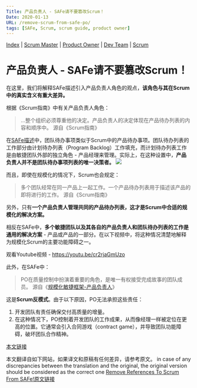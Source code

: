 ```yaml
---
Title: 产品负责人 - SAFe请不要篡改Scrum！
Date: 2020-01-13
URL: /remove-scrum-from-safe-po/
tags: [SAFe, Scrum, scrum guide, product owner]
---
```


[Index](/remove-scrum-from-safe-index/) | [Scrum Master](/remove-scrum-from-safe-sm/) | [Product Owner](/remove-scrum-from-safe-po/) | [Dev Team](/remove-scrum-from-safe-devteam/) | [Scrum](/remove-scrum-from-safe-scrum/)

# 产品负责人 - SAFe请不要篡改Scrum！
在这里，我们将解释SAFe描述引入产品负责人角色的观点，**该角色与其在Scrum中的真实含义有重大差异。**

根据《Scrum指南》中有关产品负责人角色：

> ...整个组织必须尊重他的决定。产品负责人的决定体现在产品待办列表的内容和顺序中。
源自《Scrum指南》

在[SAFe描述](https://www.scaledagileframework.com/team-backlog)中，团队待办事项类似于Scrum中的产品待办事项。团队待办列表的工作部分由计划待办列表（Program Backlog）工作填充，而计划待办列表工作是由敏捷团队外部的独立角色 - 产品经理来管理。实际上，在这种设置中，**产品负责人并不是团队待办事项列表的唯一决策者。**
![](/images/product-owner1.png)

而且，即使在规模化的情况下，Scrum也会规定：

> 多个团队经常在同一产品上一起工作。一个产品待办列表用于描述该产品的即将进行的工作。
源自《Scrum指南》

另外，只有**一个产品负责人管理共同的产品待办列表，这才是Scrum中合适的规模化的解决方案。**

相反在SAFe中，**多个敏捷团队以及其各自的产品负责人和团队待办列表的工作是通用的解决方案** - 产品或产品的一部分。在以下视频中，将这种情况清楚地解释为规模化Scrum的主要功能障碍之一。

观看Youtube视频 - https://youtu.be/cr2rjaGmUzo

此外，在SAFe中：

> PO在质量控制中扮演着重要的角色，是唯一有权接受完成故事的团队成员。
源自《[规模化敏捷框架-产品负责人](https://www.scaledagileframework.com/product-owner/)》

这是**Scrum反模式**。由于以下原因，PO无法承担这些责任：
1. 开发团队有责任确保交付高质量的增量。
2. 在这种情况下，PO控制着开发团队的工作成果，从而像经理一样被定位在更高的位置。它通常会引入合同游戏（contract game），并导致团队功能障碍，破坏团队合作精神。

[本文链接](http://remove-scrum-from-safe.tilda.ws/PO)

本文翻译自如下网站，如果译文和原稿有任何差异，请参考原文。
in case of any discrepancies between the translation and the original, the original version should be considered as the correct one
[Remove References To Scrum From SAFe!原文链接](http://remove-scrum-from-safe.tilda.ws/)